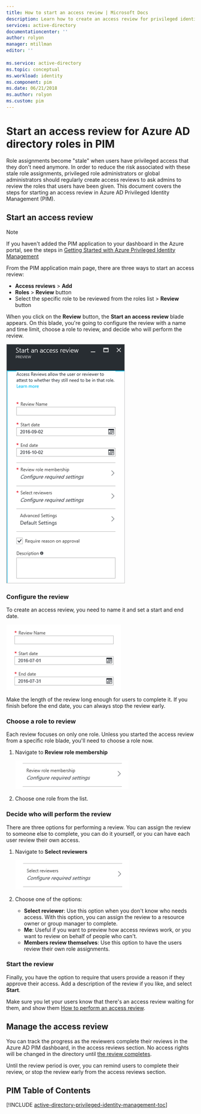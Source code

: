 ```yaml
---
title: How to start an access review | Microsoft Docs
description: Learn how to create an access review for privileged identities with the Azure Privileged Identity Management application.
services: active-directory
documentationcenter: ''
author: rolyon
manager: mtillman
editor: ''

ms.service: active-directory
ms.topic: conceptual
ms.workload: identity
ms.component: pim
ms.date: 06/21/2018
ms.author: rolyon
ms.custom: pim
---
```

# Start an access review for Azure AD directory roles in PIM
Role assignments become "stale" when users have privileged access that they don't need anymore. In order to reduce the risk associated with these stale role assignments, privileged role administrators or global administrators should regularly create access reviews to ask admins to review the roles that users have been given. This document covers the steps for starting an access review in Azure AD Privileged Identity Management (PIM).

## Start an access review
> [!NOTE]
> If you haven't added the PIM application to your dashboard in the Azure portal, see the steps in  [Getting Started with Azure Privileged Identity Management](pim-getting-started.md)
> 
> 

From the PIM application main page, there are three ways to start an access review:

* **Access reviews** > **Add**
* **Roles** > **Review** button
* Select the specific role to be reviewed from the roles list > **Review** button

When you click on the **Review** button, the **Start an access review** blade appears. On this blade, you're going to configure the review with a name and time limit, choose a role to review, and decide who will perform the review.

![Start an access review - screenshot](./media/pim-how-to-start-security-review/PIM_start_review.png)

### Configure the review
To create an access review, you need to name it and set a start and end date.

![Configure review - screenshot](./media/pim-how-to-start-security-review/PIM_review_configure.png)

Make the length of the review long enough for users to complete it. If you finish before the end date, you can always stop the review early.

### Choose a role to review
Each review focuses on only one role. Unless you started the access review from a specific role blade, you'll need to choose a role now.

1. Navigate to **Review role membership**
   
    ![Review role membership - screenshot](./media/pim-how-to-start-security-review/PIM_review_role.png)
2. Choose one role from the list.

### Decide who will perform the review
There are three options for performing a review. You can assign the review to someone else to complete, you can do it yourself, or you can have each user review their own access.

1. Navigate to **Select reviewers**
   
    ![Select reviewers - screenshot](./media/pim-how-to-start-security-review/PIM_review_reviewers.png)
2. Choose one of the options:
   
   * **Select reviewer**: Use this option when you don't know who needs access. With this option, you can assign the review to a resource owner or group manager to complete.
   * **Me**: Useful if you want to preview how access reviews work, or you want to review on behalf of people who can't.
   * **Members review themselves**: Use this option to have the users review their own role assignments.

### Start the review
Finally, you have the option to require that users provide a reason if they approve their access. Add a description of the review if you like, and select **Start**.

Make sure you let your users know that there's an access review waiting for them, and show them [How to perform an access review](pim-how-to-perform-security-review.md).

## Manage the access review
You can track the progress as the reviewers complete their reviews in the Azure AD PIM dashboard, in the access reviews section. No access rights will be changed in the directory until [the review completes](pim-how-to-complete-review.md).

Until the review period is over, you can remind users to complete their review, or stop the review early from the access reviews section.

<!--Every topic should have next steps and links to the next logical set of content to keep the customer engaged-->
## PIM Table of Contents
[!INCLUDE [active-directory-privileged-identity-management-toc](../../../includes/active-directory-privileged-identity-management-toc.md)]
